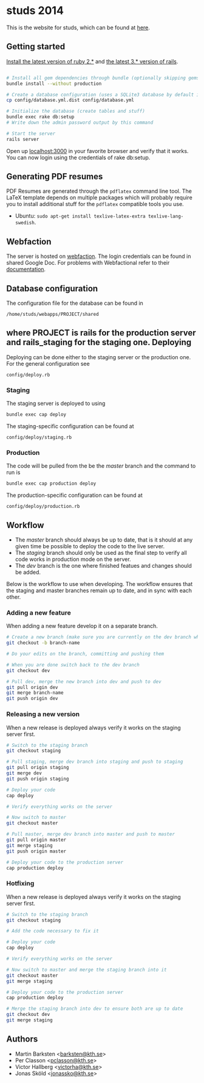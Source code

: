 studs 2014
==========

This is the website for studs, which can be found at [here](http://studs.datasektionen.se).


Getting started
---------------

[Install the latest version of ruby 2.*](https://www.ruby-lang.org/en/installation/) and [the latest 3.* version of rails](http://rubyonrails.org/download).

```bash

# Install all gem dependencies through bundle (optionally skipping gems required in production)
bundle install --without production

# Create a database configuration (uses a SQLite3 database by default in dev environments)
cp config/database.yml.dist config/database.yml

# Initialize the database (create tables and stuff)
bundle exec rake db:setup
# Write down the admin password output by this command

# Start the server
rails server
```

Open up [localhost:3000](http://0.0.0.0:3000/) in your favorite browser and verify that it works.
You can now login using the credentials of rake db:setup.

Generating PDF resumes
----------------------

PDF Resumes are generated through the `pdflatex` command line tool.
The LaTeX template depends on multiple packages which will probably require you to install
additional stuff for the `pdflatex` compatible tools you use.

* Ubuntu: `sudo apt-get install texlive-latex-extra texlive-lang-swedish`.

Webfaction
----------

The server is hosted on [webfaction](http://www.webfaction.com). The login credentials can be found in shared
Google Doc. For problems with Webfactional refer to their [documentation](https://docs.webfaction.com/software/index.html).

Database configuration
----------------------

The configuration file for the database can be found in 

    /home/studs/webapps/PROJECT/shared

where PROJECT is rails for the production server and rails_staging for the staging one. 
Deploying
---------

Deploying can be done either to the staging server or the production one. For the general configuration see

    config/deploy.rb

### Staging

The staging server is deployed to using

```bash
bundle exec cap deploy
```

The staging-specific configuration can be found at

    config/deploy/staging.rb

### Production

The code will be pulled from the be the *master* branch and the command to run is

```bash
bundle exec cap production deploy
```

The production-specific configuration can be found at

    config/deploy/production.rb

Workflow
--------

* The *master* branch should always be up to date, that is it should at any given time be possible to deploy the code to the live server.
* The *staging* branch should only be used as the final step to verify all code works in production mode on the server.
* The *dev* branch is the one where finished featues and changes should be added.

Below is the workflow to use when developing. The workflow ensures that the staging and master branches remain up to date, and in sync with each other.

### Adding a new feature

When adding a new feature develop it on a separate branch.

```bash
# Create a new branch (make sure you are currently on the dev branch when doing this)
git checkout -b branch-name

# Do your edits on the branch, committing and pushing them

# When you are done switch back to the dev branch
git checkout dev

# Pull dev, merge the new branch into dev and push to dev
git pull origin dev
git merge branch-name
git push origin dev
```

### Releasing a new version

When a new release is deployed always verify it works on the staging server first.

```bash
# Switch to the staging branch
git checkout staging

# Pull staging, merge dev branch into staging and push to staging
git pull origin staging
git merge dev
git push origin staging

# Deploy your code
cap deploy

# Verify everything works on the server

# Now switch to master
git checkout master

# Pull master, merge dev branch into master and push to master
git pull origin master
git merge staging
git push origin master

# Deploy your code to the production server
cap production deploy
```

### Hotfixing

When a new release is deployed always verify it works on the staging server first.

```bash
# Switch to the staging branch
git checkout staging

# Add the code necessary to fix it

# Deploy your code
cap deploy

# Verify everything works on the server

# Now switch to master and merge the staging branch into it
git checkout master
git merge staging

# Deploy your code to the production server
cap production deploy

# Merge the staging branch into dev to ensure both are up to date
git checkout dev
git merge staging
```

Authors
-------

* Martin Barksten <<barksten@kth.se>>
* Per Classon <<pclasson@kth.se>>
* Victor Hallberg <<victorha@kth.se>>
* Jonas Sköld <<jonassko@kth.se>>
